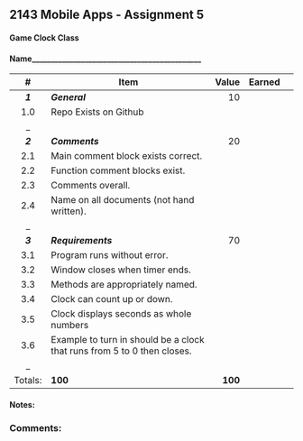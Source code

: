 ## 2143 Mobile Apps - Assignment 5 
#### Game Clock Class
  

#### Name_____________________________________________  
  

| #       | Item                                                                    | Value   | Earned |       |
| :-----: | ----------------------------------------------------------------------- | ------: | -----: | :---: |
| ***1*** | ***General***                                                           | 10      |        |       |
| 1.0     | Repo Exists on Github                                                   |         |        |       |
| _       |                                                                         |         |        |       |
| ***2*** | ***Comments***                                                          | 20      |        |       |
| 2.1     | Main comment block exists correct.                                      |         |        |       |
| 2.2     | Function comment blocks exist.                                          |         |        |       |
| 2.3     | Comments overall.                                                       |         |        |       |
| 2.4     | Name on all documents (not hand written).                               |         |        |       |
| _       |                                                                         |         |        |       |
| ***3*** | ***Requirements***                                                      | 70      |        |       |
| 3.1     | Program runs without error.                                             |         |        |       |
| 3.2     | Window closes when timer ends.                                          |         |        |       |
| 3.3     | Methods are appropriately named.                                        |         |        |       |
| 3.4     | Clock can count up or down.                                             |         |        |       |
| 3.5     | Clock displays seconds as whole numbers                                 |         |        |       |
| 3.6     | Example to turn in should be a clock that runs from 5 to 0 then closes. |         |        |       |
| _       |                                                                         |         |        |       |
| Totals: | **100**                                                                 | **100** |        |       |
  
    
#### Notes:

  

### Comments:  
  

```  
  
    
  
  
  
  
  
  
  
  
  
  
  
  
  
  
```  
  
    
  
